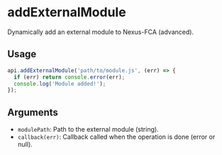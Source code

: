 # addExternalModule

Dynamically add an external module to Nexus-FCA (advanced).

## Usage
```js
api.addExternalModule('path/to/module.js', (err) => {
  if (err) return console.error(err);
  console.log('Module added!');
});
```

## Arguments
- `modulePath`: Path to the external module (string).
- `callback(err)`: Callback called when the operation is done (error or null).
